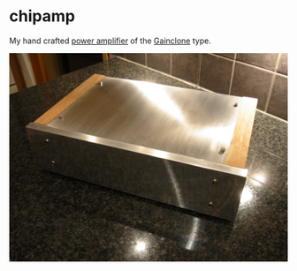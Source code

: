 chipamp
=======

My hand crafted [power amplifier](https://en.wikipedia.org/wiki/Amplifier) of the
[Gainclone](https://en.wikipedia.org/wiki/Gainclone) type.

![Image of chipamp](https://github.com/rigtorp/chipamp/blob/master/photos/2007-02-17_Amplifier/IMG_1461.JPG)
